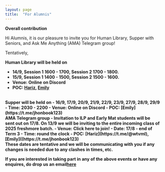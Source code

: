 ```yaml
---
layout: page
title:  "For Alumnis"
---
```

**Overall contribution**

Hi Alumnis, it is our pleasure to invite you for Human Library, Supper with Seniors, and Ask Me Anything (AMA) Telegram group! <br>

Tentatively, <br>

<b>Human Library<b> will be held on 
- 14/9, Session 1 1600 - 1700, Session 2 1700 - 1800.
- 15/9, Session 1 1400 - 1500, Session 2 1500 - 1600.
- Venue: Online on Discord
- POC: [Hariz](https://t.me/@wtvml), [Emily](https://t.me/jhonbook123)
<br>
<b>Supper<b> will be held on 
- 16/9, 17/9, 20/9, 21/9, 22/9, 23/9, 27/9, 28/9, 29/9
- Time: 2030 - 2200
- Venue: Online on Discord
- POC: [Emily](https://t.me/jhonbook123)
<br>
<b>AMA Telegram group<b>
- Invitation to ILP and Early Mat students will be sent out on 17/8. On 13/9 we will be inviting to the entire incoming class of 2025 freshmore batch.
- Venue: Click here to join!
- Date: 17/8 - end of Term 3
- Time: round the clock
- POC: [Hariz](https://t.me/@wtvml), [Emily]((https://t.me/jhonbook123)
<br>
 These dates are tentative and we will be communicating with you if any changes is needed due to any clashes in times, etc.
  
<br/>

If you are interested in taking part in any of the above events or have any enquires, do drop us an email[here](mailto:DiscoverSUTD-2021@SUTDAPAC.onmicrosoft.com)
<br/>





